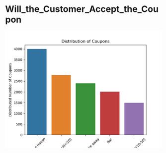 # Will_the_Customer_Accept_the_Coupon

![alt text](https://github.com/shannonamcgill/Will_the_Customer_Accept_the_Coupon/blob/main/assignment_5_1_starter/images/Distributed_Number_of_Coupons_Barchart.png?raw=true)
